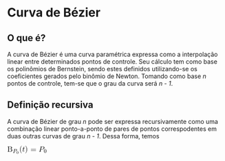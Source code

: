 # Curva de Bézier
## O que é?
A curva de Bézier é uma curva paramétrica expressa como a interpolação linear entre determinados pontos de controle. 
Seu cálculo tem como base os polinômios de Bernstein, sendo estes definidos utilizando-se os coeficientes gerados pelo
binômio de Newton. Tomando como base *n* pontos de controle, tem-se que o grau da curva será *n - 1*.

## Definição recursiva
A curva de Bézier de grau *n* pode ser expressa recursivamente como uma combinação linear ponto-a-ponto de pares de pontos
correspodentes em duas outras curvas de grau *n - 1*. Dessa forma, temos

![](figures/definicao_recursiva01.png) 
